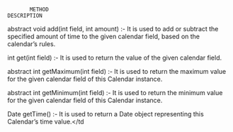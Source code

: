           METHOD	                                                                   DESCRIPTION

abstract void add(int field, int amount)           :-              It is used to add or subtract the specified amount of time to the given calendar field, based on
                                                                  the calendar’s rules.
                                                          
int get(int field)                                 :-             It is used to return the value of the given calendar field.

abstract int getMaximum(int field)                 :-             It is used to return the maximum value for the given calendar field of this Calendar instance.

abstract int getMinimum(int field)                 :-             It is used to return the minimum value for the given calendar field of this Calendar instance.

Date getTime()                                     :-             It is used to return a Date object representing this Calendar’s time value.</td
